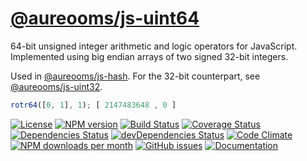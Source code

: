 [@aureooms/js-uint64](https://aureooms.github.io/js-uint64)
==

64-bit unsigned integer arithmetic and logic operators for JavaScript.
Implemented using big endian arrays of two signed 32-bit integers.

Used in [@aureooms/js-hash](https://github.com/aureooms/js-hash).
For the 32-bit counterpart, see [@aureooms/js-uint32](https://github.com/aureooms/js-uint32).

```js
rotr64([0, 1], 1); [ 2147483648 , 0 ]
```

[![License](https://img.shields.io/github/license/aureooms/js-uint64.svg?style=flat)](https://raw.githubusercontent.com/aureooms/js-uint64/master/LICENSE)
[![NPM version](https://img.shields.io/npm/v/@aureooms/js-uint64.svg?style=flat)](https://www.npmjs.org/package/@aureooms/js-uint64)
[![Build Status](https://img.shields.io/travis/aureooms/js-uint64.svg?style=flat)](https://travis-ci.org/aureooms/js-uint64)
[![Coverage Status](https://img.shields.io/coveralls/aureooms/js-uint64.svg?style=flat)](https://coveralls.io/r/aureooms/js-uint64)
[![Dependencies Status](https://img.shields.io/david/aureooms/js-uint64.svg?style=flat)](https://david-dm.org/aureooms/js-uint64#info=dependencies)
[![devDependencies Status](https://img.shields.io/david/dev/aureooms/js-uint64.svg?style=flat)](https://david-dm.org/aureooms/js-uint64#info=devDependencies)
[![Code Climate](https://img.shields.io/codeclimate/github/aureooms/js-uint64.svg?style=flat)](https://codeclimate.com/github/aureooms/js-uint64)
[![NPM downloads per month](https://img.shields.io/npm/dm/@aureooms/js-uint64.svg?style=flat)](https://www.npmjs.org/package/@aureooms/js-uint64)
[![GitHub issues](https://img.shields.io/github/issues/aureooms/js-uint64.svg?style=flat)](https://github.com/aureooms/js-uint64/issues)
[![Documentation](https://aureooms.github.io/js-uint64/badge.svg)](https://aureooms.github.io/js-uint64/source.html)
